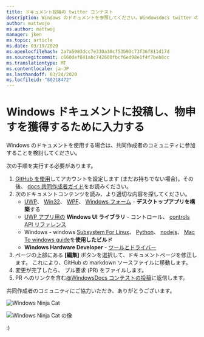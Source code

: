 ```yaml
---
title: ドキュメント投稿の twitter コンテスト
description: Windows のドキュメントを参照してください。Windowsdocs twitter のコンテストに返信し、物申す raffle に追加します。
author: mattwojo
ms.author: mattwoj
manager: jken
ms.topic: article
ms.date: 03/19/2020
ms.openlocfilehash: 2a7a5983dcc7e330a30cf53b93c73f36f811d17d
ms.sourcegitcommit: c660def841abc742600fbcf6ed98e1f4f7beb8cc
ms.translationtype: MT
ms.contentlocale: ja-JP
ms.lasthandoff: 03/24/2020
ms.locfileid: "80218472"
---
```

# <a name="contribute-to-windows-docs-and-be-entered-to-win-some-swag"></a>Windows ドキュメントに投稿し、物申すを獲得するために入力する

Windows のドキュメントを使用する場合は、共同作成者のコミュニティに参加することを検討してください。

次の手順を実行する必要があります。

1. [GitHub を使用](https://github.com/join)してアカウントを設定します (まだお持ちでない場合)。その後、 [docs 共同作成者ガイド](https://docs.microsoft.com/contribute/)をお読みください。
2. 次のドキュメントコンテンツを読み、より適切な内容を探してください。
    - [UWP](https://docs.microsoft.com/windows/uwp/)、 [Win32](https://docs.microsoft.com/windows/win32/)、 [WPF](https://docs.microsoft.com/dotnet/framework/wpf/)、 [Windows フォーム](https://docs.microsoft.com/dotnet/framework/winforms/) - **デスクトップアプリを構築**する
    - [UWP アプリ用の](https://docs.microsoft.com/windows/uwp/design/controls-and-patterns/) **Windows UI ライブラリ** - コントロール、 [controls API リファレンス](https://docs.microsoft.com/uwp/api/microsoft.ui.xaml.controls?view=winui-2.3)
    - Windows - windows [Subsystem For Linux](https://docs.microsoft.com/windows/wsl/about)、 [Python](https://docs.microsoft.com/windows/python/)、 [nodejs](https://docs.microsoft.com/windows/nodejs/)、 [Mac To windows guide](https://docs.microsoft.com/windows/dev-environment/mac-to-windows)を**使用したビルド**
    - **Windows Hardware Developer** - [ツールとドライバー](https://docs.microsoft.com/windows-hardware/drivers/)
3. ページの上部にある **[編集]** ボタンを選択して、ドキュメントページを修正します。 これにより、GitHub の markdown ソースファイルに移動します。
4. 変更が完了したら、 プル要求 (PR) をファイルします。
5. PR へのリンクを含む[@WindowsDocs コンテストの投稿](https://twitter.com/WindowsDocs/status/1242088720209268736)に返信します。

共同作成者のコミュニティにご協力いただき、ありがとうございます。

![Windows Ninja Cat](images/ninjacat-emoji.png)

![Windows Ninja Cat の像](images/ninjacat-statue.png)

:)
